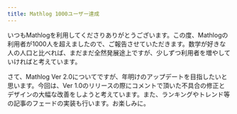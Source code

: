 ```yaml
---
title: Mathlog 1000ユーザー達成
---
```


いつもMathlogを利用してくださりありがとうございます。この度、Mathlogの利用者が1000人を超えましたので、ご報告させていただきます。数学が好きな人の人口と比べれば、まだまだ全然発展途上ですが、少しずつ利用者を増やしていければと考えています。

さて、Mathlog Ver 2.0についてですが、年明けのアップデートを目指したいと思います。今回は、Ver 1.0のリリースの際にコメントで頂いた不具合の修正とデザインの大幅な改善をしようと考えています。また、ランキングやトレンド等の記事のフェードの実装も行います。お楽しみに。